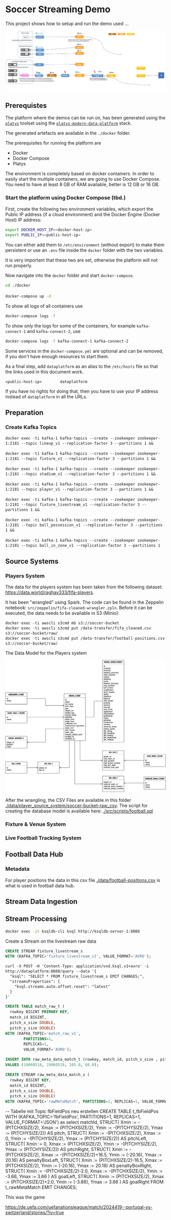 # Soccer Streaming Demo

This project shows how to setup and run the demo used ... 

![Alt Image Text](./images/use-case-overview.png "Use Case Overview")

## Prerequistes

The platform where the demos can be run on, has been generated using the [`platys`](http://github.com/trivadispf/platys)  toolset using the [`platys-modern-data-platform`](http://github.com/trivadispf/platys-modern-data-platform) stack.

The generated artefacts are available in the `./docker` folder.

The prerequisites for running the platform are 
 
 * Docker 
 * Docker Compose
 * Platys 

The environment is completely based on docker containers. In order to easily start the multiple containers, we are going to use Docker Compose. You need to have at least 8 GB of RAM available, better is 12 GB or 16 GB.

### Start the platform using Docker Compose (tbd.)

First, create the following two environment variables, which export the Public IP address (if a cloud environment) and the Docker Engine (Docker Host)  IP address:

``` bash
export DOCKER_HOST_IP=<docker-host-ip>
export PUBLIC_IP=<public-host-ip>
```

You can either add them to `/etc/environment` (without export) to make them persistent or use an `.env` file inside the `docker` folder with the two variables.

It is very important that these two are set, otherwise the platform will not run properly.

Now navigate into the `docker` folder and start `docker-compose`.

``` bash
cd ./docker

docker-compose up -d
```

To show all logs of all containers use

``` bash
docker-compose logs -f
```

To show only the logs for some of the containers, for example `kafka-connect-1` and `kafka-connect-2`, use


``` bash
docker-compose logs -f kafka-connect-1 kafka-connect-2
```

Some services in the `docker-compose.yml` are optional and can be removed, if you don't have enough resources to start them. 

As a final step, add `dataplatform` as an alias to the `/etc/hosts` file so that the links used in this document work. 

```
<public-host-ip>		dataplatform
```

If you have no rights for doing that, then you have to use your IP address instead of `dataplatform` in all the URLs.  


## Preparation

### Create Kafka Topics

```
docker exec -ti kafka-1 kafka-topics --create --zookeeper zookeeper-1:2181 --topic lineup_v1 --replication-factor 3 --partitions 1 &&

docker exec -ti kafka-1 kafka-topics --create --zookeeper zookeeper-1:2181 --topic fixture_v1 --replication-factor 3 --partitions 1 &&
	
docker exec -ti kafka-1 kafka-topics --create --zookeeper zookeeper-1:2181 --topic stadium_v1 --replication-factor 3 --partitions 1 &&

docker exec -ti kafka-1 kafka-topics --create --zookeeper zookeeper-1:2181 --topic player_v1 --replication-factor 3 --partitions 1 &&

docker exec -ti kafka-1 kafka-topics --create --zookeeper zookeeper-1:2181 --topic fixture_livestream_v1 --replication-factor 3 --partitions 1 &&

docker exec -ti kafka-1 kafka-topics --create --zookeeper zookeeper-1:2181 --topic ball_possession_v1 --replication-factor 3 --partitions 1 &&

docker exec -ti kafka-1 kafka-topics --create --zookeeper zookeeper-1:2181 --topic ball_in_zone_v1 --replication-factor 3 --partitions 1
```



## Source Systems

### Players System 

The data for the players system has been taken from the following dataset: <https://data.world/raghav333/fifa-players>.

It has been "wrangled" using Spark. The code can be found in the Zeppelin notebook: `src/zeppelin/fifa-cleaned-wrangler.zpln`. Before it can be executed, the data needs to be available in S3 (Minio):

```
docker exec -ti awscli s3cmd mb s3://soccer-bucket
docker exec -ti awscli s3cmd put /data-transfer/fifa_cleaned.csv s3://soccer-bucket/raw/
docker exec -ti awscli s3cmd put /data-transfer/football-positions.csv s3://soccer-bucket/raw/
```

The Data Model for the Players system 

![Alt Image Text](./images/football-Player.png "Lightsail Homepage")

After the wrangling, the CSV Files are available in this folder [./data/player_source_system/soccer-bucket-raw_csv](./data/player_source_system/soccer-bucket-raw_csv). The script for creating the database model is available here: [./src/scripts/football.sql](./src/scripts/football.sql)


### Fixture & Venue System 


### Live Football Tracking System


## Football Data Hub

### Metadata

For player positions the data in this csv file [./data/football-positions.csv](./data/football-positions.csv) is what is used in football data hub.


## Stream Data Ingestion

## Stream Processing


``` bash
docker exec -it ksqldb-cli ksql http://ksqldb-server-1:8088
```

Create a Stream on the livestream raw data

```sql
CREATE STREAM fixture_livestream_s
WITH (KAFKA_TOPIC='fixture_livestream_v1', VALUE_FORMAT='AVRO');
```


```
curl -X POST -H 'Content-Type: application/vnd.ksql.v1+avro' -i http://dataplatform:8088/query --data '{
  "ksql": "SELECT * FROM fixture_livestream_s EMIT CHANGES;",
  "streamsProperties": {
    "ksql.streams.auto.offset.reset": "latest"
  }
}'
```


```sql
CREATE TABLE match_raw_t (
  rowkey BIGINT PRIMARY KEY, 
  match_id BIGINT, 
  pitch_x_size DOUBLE, 
  pitch_y_size DOUBLE) 
WITH (KAFKA_TOPIC='match_raw_v1', 
		PARTITIONS=1, 
		REPLICAS=1, 
		VALUE_FORMAT='AVRO');
```

```sql
INSERT INTO raw_meta_data_match_t (rowkey, match_id, pitch_x_size , pitch_y_size) 
VALUES (19060518, 19060518, 105.0, 68.0);
```


```sql
CREATE STREAM raw_meta_data_match_s (
  rowkey BIGINT KEY, 
  match_id BIGINT, 
  pitch_x_size DOUBLE, 
  pitch_x_size DOUBLE) 
WITH (KAFKA_TOPIC='rawMetaMatch', PARTITIONS=1, REPLICAS=1, VALUE_FORMAT='JSON');
```

-- Tabelle mit Topic fbFieldPos neu erstellen
CREATE TABLE t_fbFieldPos 
WITH (KAFKA_TOPIC='fbFieldPos', PARTITIONS=1, REPLICAS=1, VALUE_FORMAT='JSON')
as
select
  matchId, 
  STRUCT( Xmin := -(PITCHXSIZE/2), Xmax := (PITCHXSIZE/2), Ymin := -(PITCHYSIZE/2), Ymax := (PITCHYSIZE/2)) AS pitch,
  STRUCT( Xmin := -(PITCHXSIZE/2), Xmax := 0, Ymin := -(PITCHYSIZE/2), Ymax := (PITCHYSIZE/2)) AS pitchLeft, 
  STRUCT( Xmin := 0, Xmax := (PITCHXSIZE/2), Ymin := -(PITCHYSIZE/2), Ymax := (PITCHYSIZE/2)) AS pitchRight, 
  STRUCT( Xmin := -(PITCHXSIZE/2), Xmax := -(PITCHXSIZE/2)+16.5, Ymin := (-20.16), Ymax := 20.16) AS penaltyBoxLeft, 
  STRUCT( Xmin := (PITCHXSIZE/2)-16.5, Xmax := (PITCHXSIZE/2), Ymin := (-20.16), Ymax := 20.16) AS penaltyBoxRight, 
  STRUCT( Xmin := -(PITCHXSIZE/2)-2.0, Xmax := -(PITCHXSIZE/2), Ymin := -3.66, Ymax := 3.66 ) AS goalLeft, 
  STRUCT( Xmin := (PITCHXSIZE/2), Xmax := (PITCHXSIZE/2)+2.0, Ymin := (-3.66), Ymax := 3.66 ) AS goalRight
FROM t_rawMetaMatch
EMIT CHANGES;


This was the game

<https://de.uefa.com/uefanationsleague/match/2024419--portugal-vs-switzerland/stories/?iv=true>